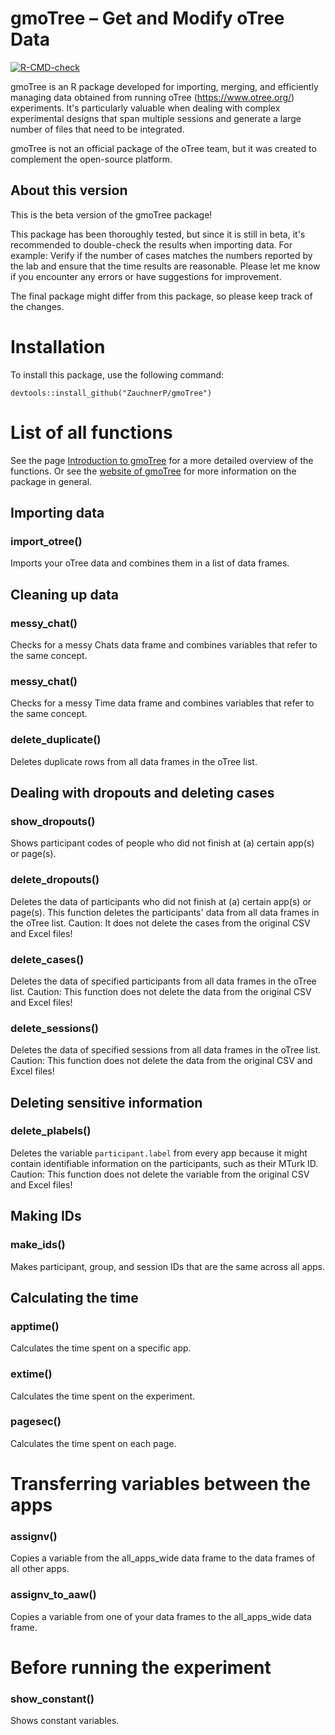 # gmoTree – Get and Modify oTree Data
  <!-- badges: start -->
  [![R-CMD-check](https://github.com/ZauchnerP/gmoTree/actions/workflows/R-CMD-check.yaml/badge.svg)](https://github.com/ZauchnerP/gmoTree/actions/workflows/R-CMD-check.yaml)
  <!-- badges: end -->

gmoTree is an R package developed for importing, merging, and efficiently managing data obtained from running oTree (https://www.otree.org/) experiments. It's particularly valuable when dealing with complex experimental designs that span multiple sessions and generate a large number of files that need to be integrated.

gmoTree is not an official package of the oTree team, but it was created to complement the open-source platform.

## About this version
This is the beta version of the gmoTree package!

This package has been thoroughly tested, but since it is still in beta,
it's recommended to double-check the results when importing data. For example:
Verify if the number of cases matches the numbers reported by the lab
and ensure that the time results are reasonable. Please let me know if you
encounter any errors or have suggestions for improvement.

The final package might differ from this package, so please
keep track of the changes.

# Installation

To install this package, use the following command:

`devtools::install_github("ZauchnerP/gmoTree")`

# List of all functions
See the page <a href="https://zauchnerp.github.io/gmoTree/articles/intro_to_gmoTree.html" target="_blank">Introduction to gmoTree</a> for a
more detailed overview of the functions. Or see the <a href="https://zauchnerp.github.io/gmoTree/" target="_blank">website of gmoTree</a> for more information on the package in general.

## Importing data

### import_otree()

Imports your oTree data and combines them in a list of data frames.

## Cleaning up data

### messy_chat()

Checks for a messy Chats data frame and combines variables that refer to
the same concept.

### messy_chat()

Checks for a messy Time data frame and combines variables that refer to
the same concept.

### delete_duplicate()

Deletes duplicate rows from all data frames in
the oTree list.

## Dealing with dropouts and deleting cases

### show_dropouts()

Shows participant codes of people who did not finish at (a) certain
app(s) or page(s).

### delete_dropouts()

Deletes the data of participants who did not finish at (a) certain app(s) or
page(s). This function deletes the participants' data from all data frames in
the oTree list. Caution: It does not delete the cases from the original
CSV and Excel files!

### delete_cases()

Deletes the data of specified participants from all data frames in the 
oTree list. Caution: This function does not delete the data from the original
CSV and Excel files!

### delete_sessions()
Deletes the data of specified sessions from all data frames in the oTree list. 
Caution: This function does not delete the data from the original CSV and Excel
files!

## Deleting sensitive information

### delete_plabels()

Deletes the variable `participant.label` from every app because it might
contain identifiable information on the participants, such as their
MTurk ID. Caution: This function does not delete the variable from the
original CSV and Excel files!

## Making IDs

### make_ids()

Makes participant, group, and session IDs that are the same across all
apps.

## Calculating the time

### apptime()

Calculates the time spent on a specific app.

### extime()

Calculates the time spent on the experiment.

### pagesec()

Calculates the time spent on each page.

# Transferring variables between the apps

### assignv()

Copies a variable from the all_apps_wide data frame to the data frames
of all other apps.

### assignv_to_aaw()

Copies a variable from one of your data frames to the all_apps_wide data
frame.

# Before running the experiment

### show_constant()

Shows constant variables.
